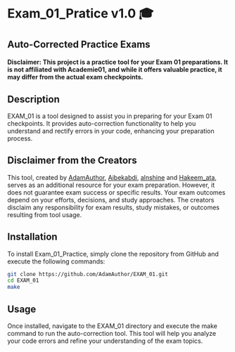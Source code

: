 # Exam_01_Pratice v1.0 🎓
 ## Auto-Corrected Practice Exams
 #### Disclaimer: This project is a practice tool for your Exam 01 preparations. It is not affiliated with Academie01, and while it offers valuable practice, it may differ from the actual exam checkpoints.

 ## Description
EXAM_01 is a tool designed to assist you in preparing for your Exam 01 checkpoints. It provides auto-correction functionality to help you understand and rectify errors in your code, enhancing your preparation process.

 ## Disclaimer from the Creators

This tool, created by  [AdamAuthor](https://github.com/AdamAuthor), [Aibekabdi](https://github.com/Aibekabdi), [alnshine](https://github.com/alnshine) and [Hakeem_ata](https://github.com/hhaakkimm), serves as an additional resource for your exam preparation. However, it does not guarantee exam success or specific results. Your exam outcomes depend on your efforts, decisions, and study approaches. The creators disclaim any responsibility for exam results, study mistakes, or outcomes resulting from tool usage.

 ## Installation
 To install Exam_01_Practice, simply clone the repository from GitHub and execute the following commands:
 
```bash
git clone https://github.com/AdamAuthor/EXAM_01.git
cd EXAM_01
make
```

## Usage
Once installed, navigate to the EXAM_01 directory and execute the make command to run the auto-correction tool. This tool will help you analyze your code errors and refine your understanding of the exam topics.
